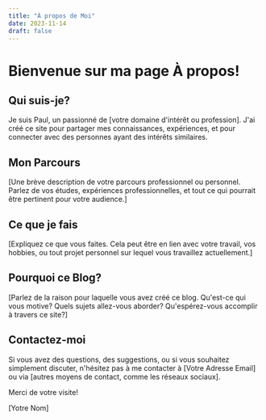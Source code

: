 ```yaml
---
title: "À propos de Moi"
date: 2023-11-14
draft: false
---
```


# Bienvenue sur ma page À propos!

## Qui suis-je?

Je suis Paul, un passionné de [votre domaine d'intérêt ou profession]. J'ai créé ce site pour partager mes connaissances, expériences, et pour connecter avec des personnes ayant des intérêts similaires.

## Mon Parcours

[Une brève description de votre parcours professionnel ou personnel. Parlez de vos études, expériences professionnelles, et tout ce qui pourrait être pertinent pour votre audience.]

## Ce que je fais

[Expliquez ce que vous faites. Cela peut être en lien avec votre travail, vos hobbies, ou tout projet personnel sur lequel vous travaillez actuellement.]

## Pourquoi ce Blog?

[Parlez de la raison pour laquelle vous avez créé ce blog. Qu'est-ce qui vous motive? Quels sujets allez-vous aborder? Qu'espérez-vous accomplir à travers ce site?]

## Contactez-moi

Si vous avez des questions, des suggestions, ou si vous souhaitez simplement discuter, n'hésitez pas à me contacter à [Votre Adresse Email] ou via [autres moyens de contact, comme les réseaux sociaux].

Merci de votre visite!

[Yotre Nom]
